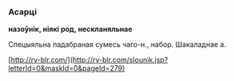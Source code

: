 ### Асарці
**назоўнік, ніякі род, нескланяльнае**

Спецыяльна падабраная сумесь чаго-н., набор. Шакаладнае а.

<a rel="author">[http://rv-blr.com/](http://rv-blr.com/slounik.jsp?letterId=0&maskId=0&pageId=279)</a>
